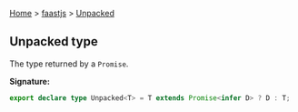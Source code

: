 [Home](./index) &gt; [faastjs](./faastjs.md) &gt; [Unpacked](./faastjs.unpacked.md)

## Unpacked type

The type returned by a `Promise`<!-- -->.

<b>Signature:</b>

```typescript
export declare type Unpacked<T> = T extends Promise<infer D> ? D : T;
```
